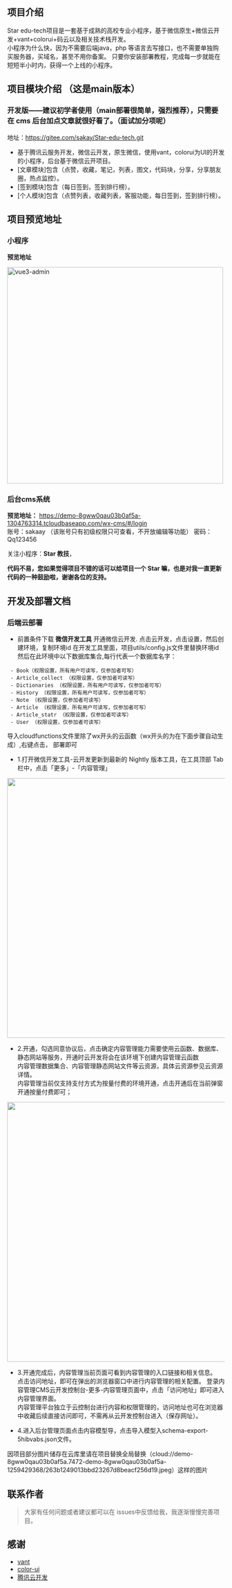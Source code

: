 
## 项目介绍

Star edu-tech项目是一套基于成熟的高校专业小程序，基于微信原生+微信云开发+vant+colorui+码云以及相关技术栈开发。  
小程序为什么快，因为不需要后端java，php 等语言去写接口，也不需要单独购买服务器，买域名，甚至不用你备案。
只要你安装部署教程，完成每一步就能在短短半小时内，获得一个上线的小程序。 


## 项目模块介绍 （这是main版本）

### 开发版——建议初学者使用（main部署很简单，强烈推荐），只需要在 cms 后台加点文章就很好看了。（面试加分项呢）
地址：https://gitee.com/sakay/Star-edu-tech.git

- 基于腾讯云服务开发，微信云开发，原生微信，使用vant，colorui为UI的开发的小程序，后台基于微信云开项目。
- [文章模块]包含（点赞，收藏，笔记，列表，图文，代码块，分享，分享朋友圈，热点监控）。
- [签到模块]包含（每日签到，签到排行榜）。
- [个人模块]包含（点赞列表，收藏列表，客服功能，每日签到，签到排行榜）。

## 项目预览地址
### 小程序
**预览地址**  

<img width="500" alt="vue3-admin" src="https://jiaojiziyuan.oss-cn-beijing.aliyuncs.com/gh_2cbc1f991078_258%20%281%29.jpg">

### 后台cms系统

**预览地址：**  https://demo-8gww0qau03b0af5a-1304763314.tcloudbaseapp.com/wx-cms/#/login  
账号：sakaay  （该账号只有初级权限只可查看，不开放编辑等功能）
密码：Qq123456

关注小程序：**Star 教技**，


**代码不易，您如果觉得项目不错的话可以给项目一个 Star 嘛，也是对我一直更新代码的一种鼓励啦，谢谢各位的支持。**

## 开发及部署文档
### 后端云部署
- 前置条件下载 **微信开发工具**  开通微信云开发. 点击云开发，点击设置，然后创建环境，复制环境id
在开发工具里面，项目utils/config.js文件里替换环境id
然后在此环境中以下数据库集合,每行代表一个数据库名字：
```
 - Book（权限设置，所有用户可读写，仅参加者可写）
 - Article_collect （权限设置，仅参加者可读写）
 - Dictionaries （权限设置，所有用户可读写，仅参加者可写）
 - History （权限设置，所有用户可读写，仅参加者可写）
 - Note （权限设置，仅参加者可读写）
 - Article （权限设置，所有用户可读写，仅参加者可写）
 - Article_statr （权限设置，仅参加者可读写）
 - User （权限设置，仅参加者可读写）
 ```
 导入cloudfunctions文件里除了wx开头的云函数（wx开头的为在下面步骤自动生成）,右键点击， 部署即可

- 1.打开微信开发工具-云开发更新到最新的 Nightly 版本工具，在工具顶部 Tab 栏中，点击「更多」-「内容管理」  
<img width="600"    align="middle" src="https://res.wx.qq.com/wxdoc/dist/assets/img/cms-intro-1.40b341ef.png">

- 2.开通，勾选同意协议后，点击确定内容管理能力需要使用云函数、数据库、静态网站等服务，开通时云开发将会在该环境下创建内容管理云函数  
 内容管理数据集合、内容管理静态网站文件等云资源，具体云资源参见云资源详情。  
 内容管理当前仅支持支付方式为按量付费的环境开通，点击开通后在当前弹窗开通按量付费即可；    
<img width="600"    align="middle" src="https://res.wx.qq.com/wxdoc/dist/assets/img/cms-intro-1.40b341ef.png">

    
- 3.开通完成后，内容管理当前页面可看到内容管理的入口链接和相关信息。  
   点击访问地址，即可在弹出的浏览器窗口中进行内容管理的相关配置。
   登录内容管理CMS云开发控制台-更多-内容管理页面中，点击「访问地址」即可进入内容管理界面。  
   内容管理平台独立于云控制台进行内容和权限管理的，访问地址也可在浏览器中收藏后续直接访问即可，不需再从云开发控制台进入（保存网址）。


- 4.进入后台管理页面点击内容模型导，点击导入模型入schema-export-5hibvabs.json文件。
     


因项目部分图片储存在云库里请在项目替换全局替换（cloud://demo-8gww0qau03b0af5a.7472-demo-8gww0qau03b0af5a-1259429368/263b1249013bbd23267d8beacf256d19.jpeg）这样的图片

## 联系作者

> 大家有任何问题或者建议都可以在 issues中反馈给我，我逐渐慢慢完善项目。




## 感谢

- [vant](https://vue3js.cn/docs/zh/)
- [color-ui](https://www.kancloud.cn/als24/color/)
- [腾讯云开发](https://console.cloud.tencent.com//)



